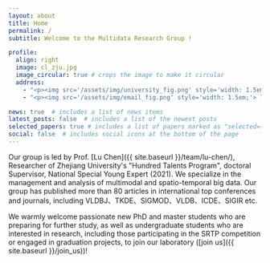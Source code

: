 ```yaml
---
layout: about
title: Home
permalink: /
subtitle: Welcome to the Multidata Research Group !

profile:
  align: right
  image: cl_zju.jpg
  image_circular: true # crops the image to make it circular
  address:
    - "<p><img src='/assets/img/university_fig.png' style='width: 1.5em;'> Zhejiang University</p>"
    - "<p><img src='/assets/img/email_fig.png' style='width: 1.5em;'> luchen@zju.edu.cn</p>"

news: true  # includes a list of news items
latest_posts: false  # includes a list of the newest posts
selected_papers: true # includes a list of papers marked as "selected={true}"
social: false  # includes social icons at the bottom of the page
--- 
```


Our group is led by Prof. [Lu Chen]({{ site.baseurl }}/team/lu-chen/), Researcher of Zhejiang University's "Hundred Talents Program", doctoral Supervisor, National Special Young Expert (2021). We specialize in the management and analysis of multimodal and spatio-temporal big data. Our group has published more than 80 articles in international top conferences and journals, including VLDBJ、TKDE、SIGMOD、VLDB、ICDE、SIGIR etc.

We warmly welcome passionate new PhD and master students who are preparing for further study, as well as undergraduate students who are interested in research, including those participating in the SRTP competition or engaged in graduation projects, to join our laboratory ([join us]({{ site.baseurl }}/join_us))!
